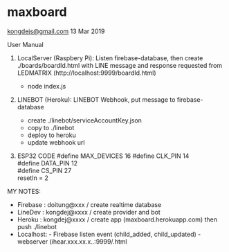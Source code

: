# maxboard
kongdejs@gmail.com
13 Mar 2019

User Manual

1. LocalServer (Raspbery Pi): Listen firebase-database, then create ./boards/boardId.html with LINE message and response requested from LEDMATRIX (http://localhost:9999/boardId.html)

      - node index.js 

2. LINEBOT (Heroku): LINEBOT Webhook, put message to firebase-database
      
      - create ./linebot/serviceAccountKey.json 
      - copy to ./linebot
      - deploy to heroku 
      - update webhook url 

3. ESP32 CODE
      #define MAX_DEVICES 16
      #define CLK_PIN   14    
      #define DATA_PIN  12    
      #define CS_PIN    27  
      resetIn = 2

MY NOTES:
 - Firebase : doitung@xxx / create realtime database
 - LineDev  : kongdej@xxxx / create provider and bot
 - Heroku   : kongdej@xxxx / create app (maxboard.herokuapp.com) then push ./linebot
 - Localhost: 
              - Firebase listen event (child_added, child_updated)
              - webserver (ihear.xxx.xx.x..:9999/<boardId>.html

